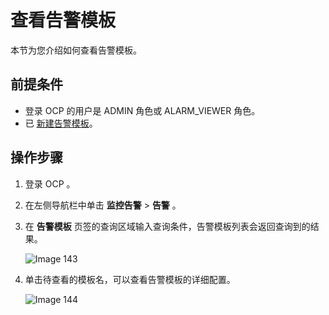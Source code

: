 # 查看告警模板

本节为您介绍如何查看告警模板。

## 前提条件

* 登录 OCP 的用户是 ADMIN 角色或 ALARM_VIEWER 角色。
* 已 [新建告警模板](../400.manage-alert-templates/100.create-an-alert-template.md)。

## 操作步骤

1. 登录 OCP 。

2. 在左侧导航栏中单击 **监控告警** \> **告警** 。

3. 在 **告警模板** 页签的查询区域输入查询条件，告警模板列表会返回查询到的结果。

   ![Image 143](https://obbusiness-private.oss-cn-shanghai.aliyuncs.com/doc/img/ocp/401/%E5%91%8A%E8%AD%A6%E6%A8%A1%E6%9D%BF%E5%88%97%E8%A1%A81.png)

4. 单击待查看的模板名，可以查看告警模板的详细配置。

   ![Image 144](https://obbusiness-private.oss-cn-shanghai.aliyuncs.com/doc/img/ocp/401/%E5%91%8A%E8%AD%A6%E6%A8%A1%E6%9D%BF%E8%AF%A6%E6%83%851.png)
